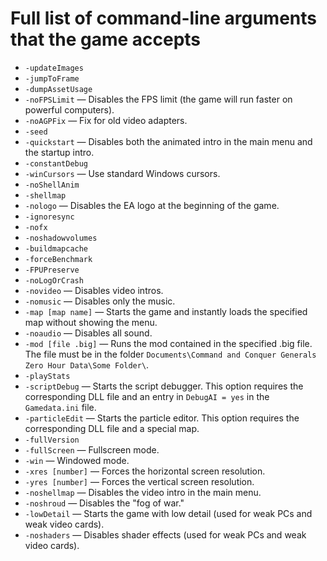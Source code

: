 # Full list of command-line arguments that the game accepts

- `-updateImages`
- `-jumpToFrame`
- `-dumpAssetUsage`
- `-noFPSLimit` — Disables the FPS limit (the game will run faster on powerful computers).
- `-noAGPFix` — Fix for old video adapters.
- `-seed`
- `-quickstart` — Disables both the animated intro in the main menu and the startup intro.
- `-constantDebug`
- `-winCursors` — Use standard Windows cursors.
- `-noShellAnim`
- `-shellmap`
- `-nologo` — Disables the EA logo at the beginning of the game.
- `-ignoresync`
- `-nofx`
- `-noshadowvolumes`
- `-buildmapcache`
- `-forceBenchmark`
- `-FPUPreserve`
- `-noLogOrCrash`
- `-novideo` — Disables video intros.
- `-nomusic` — Disables only the music.
- `-map [map name]` — Starts the game and instantly loads the specified map without showing the menu.
- `-noaudio` — Disables all sound.
- `-mod [file .big]` — Runs the mod contained in the specified .big file. The file must be in
   the folder `Documents\Command and Conquer Generals Zero Hour Data\Some Folder\`.
- `-playStats`
- `-scriptDebug` — Starts the script debugger. This option requires the corresponding DLL file and an entry
   in `DebugAI = yes` in the `Gamedata.ini` file.
- `-particleEdit` — Starts the particle editor. This option requires the corresponding DLL file and a special map.
- `-fullVersion`
- `-fullScreen` — Fullscreen mode.
- `-win` — Windowed mode.
- `-xres [number]` — Forces the horizontal screen resolution.
- `-yres [number]` — Forces the vertical screen resolution.
- `-noshellmap` — Disables the video intro in the main menu.
- `-noshroud` — Disables the "fog of war."
- `-lowDetail` — Starts the game with low detail (used for weak PCs and weak video cards).
- `-noshaders` — Disables shader effects (used for weak PCs and weak video cards).
